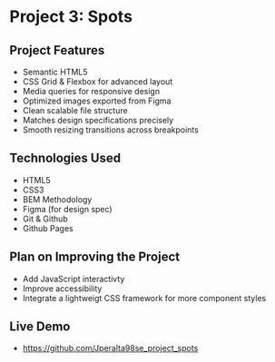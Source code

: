 # Project 3: Spots
  
## Project Features
  
- Semantic HTML5
- CSS Grid & Flexbox for advanced layout
- Media queries for responsive design
- Optimized images exported from Figma
- Clean scalable file structure
- Matches design specifications precisely
- Smooth resizing transitions across breakpoints
  
## Technologies Used

- HTML5
- CSS3
- BEM Methodology 
- Figma (for design spec)
- Git & Github
- Github Pages 
  

## Plan on Improving the Project

- Add JavaScript interactivty 
- Improve accessibility 
- Integrate a lightweigt CSS framework for    more component styles

## Live Demo 

- https://github.com/Jperalta98se_project_spots 
